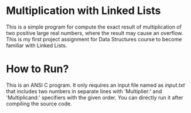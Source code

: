 # Multiplication with Linked Lists
This is a simple program for compute the exact result of multiplication of two positive large real numbers, where the result may cause an overflow. This is my first project assignment for Data Structures course to become familiar with Linked Lists.

# How to Run?
This is an ANSI C program. It only requires an input file named as *input.txt* that includes two numbers in separate lines with 'Multiplier:' and 'Multiplicand:' specifiers with the given order. You can directly run it after compiling the source code.
